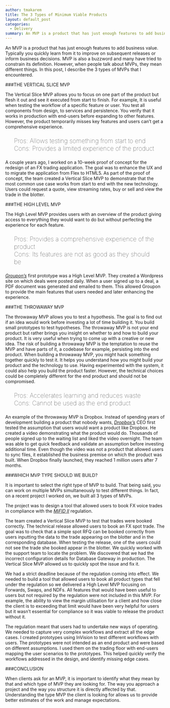 ```yaml
---
author: tmakarem
title: The 3 Types of Minimum Viable Products
layout: default_post
categories:
  - Delivery
summary: An MVP is a product that has just enough features to add business value. Typically you quickly learn from it to improve on subsequent releases or inform business decisions. MVP is also a buzzword and many have tried to constrain its definition. However, when people talk about MVPs, they mean different things. In this post, I describe the 3 types of MVPs that I encountered.
---
```


An MVP is a product that has just enough features to add business value. Typically you quickly learn from it to improve on subsequent releases or inform business decisions. MVP is also a buzzword and many have tried to constrain its definition. However, when people talk about MVPs, they mean different things. In this post, I describe the 3 types of MVPs that I encountered.

###THE VERTICAL SLICE MVP

The Vertical Slice MVP allows you to focus on one part of the product but flesh it out and see it executed from start to finish. For example, It is useful when testing the workflow of a specific feature or user. You test all components from design, to services and persistence. You verify that it works in production with end-users before expanding to other features. However, the product temporarily misses key features and users can’t get a comprehensive experience.

<p style="font-size: 140%; font-weight: 100; margin: 1.2em 1.4em;">
Pros: Allows testing something from start to end
<br/>
Cons: Provides a limited experience of the product
</p>

A couple years ago, I worked on a 10-week proof of concept for the redesign of an FX trading application. The goal was to enhance the UX and to migrate the application from Flex to HTML5. As part of the proof of concept, the team created a Vertical Slice MVP to demonstrate that the most common use case works from start to end with the new technology. Users could request a quote, view streaming rates, buy or sell and view the trade in the blotter.

###THE HIGH LEVEL MVP

The High Level MVP provides users with an overview of the product giving access to everything they would want to do but without perfecting the experience for each feature.

<p style="font-size: 140%; font-weight: 100; margin: 1.2em 1.4em;">
Pros: Provides a comprehensive experience of the product
<br/>
Cons: Its features are not as good as they should be
</p>

*[Groupon’s](https://www.groupon.co.uk/)* first prototype was a High Level MVP. They created a Wordpress site on which deals were posted daily. When a user signed up to a deal, a PDF document was generated and emailed to them. This allowed Groupon to provide the main features that users needed and later enhancing the experience.

###THE THROWAWAY MVP

The throwaway MVP allows you to test a hypothesis. The goal is to find out if an idea would work before investing a lot of time building it. You build small prototypes to test hypotheses. The throwaway MVP is not your end product but rather brings you insight on whether to and how to build your product. It is very useful when trying to come up with a creative or new idea. The risk of building a throwaway MVP is the temptation to reuse the MVP and have parts of it, a codebase for example, persisting into the end product. When building a throwaway MVP, you might hack something together quickly to test it. It helps you understand how you might build your product and the technology to use. Having experimented with the system, it could also help you build the product faster. However, the technical choices could be completely different for the end product and should not be compromised.

<p style="font-size: 140%; font-weight: 100; margin: 1.2em 1.4em;">
Pros: Accelerates learning and reduces waste
<br/>
Cons: Cannot be used as the end product
</p>

An example of the throwaway MVP is Dropbox. Instead of spending years of development building a product that nobody wants, *[Dropbox’s](https://www.dropbox.com/?landing=dbv2)* CEO first tested the assumption that users would want a product like Dropbox. He created a video demonstrating what the product would do. Thousands of people signed up to the waiting list and liked the video overnight. The team was able to get quick feedback and validate an assumption before investing additional time. Even though the video was not a product that allowed users to sync files, it established the business premise on which the product was built. When Dropbox finally launched, they reached 1 million users after 7 months.

###WHICH MVP TYPE SHOULD WE BUILD?

It is important to select the right type of MVP to build. That being said, you can work on multiple MVPs simultaneously to test different things. In fact, on a recent project I worked on, we built all 3 types of MVPs.

The project was to design a tool that allowed users to book FX voice trades in compliance with the *[MiFID II](https://www.esma.europa.eu/policy-rules/mifid-ii-and-mifir)* regulation.

The team created a Vertical Slice MVP to test that trades were booked correctly. The technical release allowed users to book an FX spot trade. The goal was to check that a simple spot RFQ can be booked correctly from users inputting the data to the trade appearing on the blotter and in the corresponding database. When testing the release, one of the users could not see the trade she booked appear in the blotter. We quickly worked with the support team to locate the problem. We discovered that we had the incorrect configuration details for Database Gateway in production. The Vertical Slice MVP allowed us to quickly spot the issue and fix it.

We had a strict deadline because of the regulation coming into effect. We needed to build a tool that allowed users to book all product types that fell under the regulation so we delivered a High Level MVP focusing on Forwards, Swaps, and NDFs. All features that would have been useful to users but not required by the regulation were not included in this MVP. For example, the ability to view the margin utilisation for a client and how close the client is to exceeding that limit would have been very helpful for users but it wasn’t essential for compliance so it was viable to release the product without it.

The regulation meant that users had to undertake new ways of operating. We needed to capture very complex workflows and extract all the edge cases. I created prototypes using InVision to test different workflows with users. The prototypes were not intended as an end product and were based on different assumptions. I used them on the trading floor with end-users mapping the user scenarios to the prototypes. This helped quickly verify the workflows addressed in the design, and identify missing edge cases.

###CONCLUSION

When clients ask for an MVP, it is important to identify what they mean by that and which type of MVP they are looking for. The way you approach a project and the way you structure it is directly affected by that. Understanding the type MVP the client is looking for allows us to provide better estimates of the work and manage expectations.
